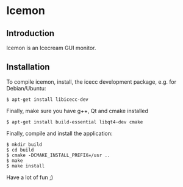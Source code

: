 Icemon
======

Introduction
------------

Icemon is an Icecream GUI monitor.

<!-- A screenshot would be nice here -->

Installation
------------

To compile icemon, install, the icecc development package, e.g. for Debian/Ubuntu:

    $ apt-get install libicecc-dev

Finally, make sure you have g++, Qt and cmake installed

    $ apt-get install build-essential libqt4-dev cmake

Finally, compile and install the application:

    $ mkdir build
    $ cd build
    $ cmake -DCMAKE_INSTALL_PREFIX=/usr ..
    $ make
    $ make install

Have a lot of fun ;)
